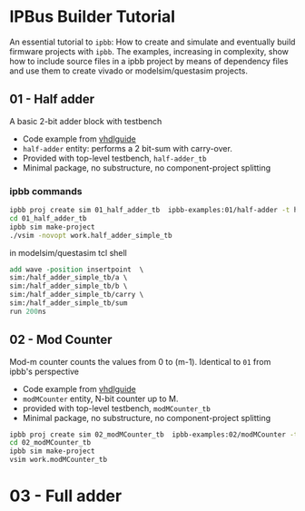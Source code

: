 # IPBus Builder Tutorial

An essential tutorial to `ipbb`: How to create and simulate and eventually build firmware projects with `ipbb`. The examples, increasing in complexity, show how to include source files in a ipbb project by means of dependency files and use them to create vivado or modelsim/questasim projects.

## 01 - Half adder
A basic 2-bit adder block with testbench
- Code example from [vhdlguide](vhdlguide-half-adder)
- `half-adder` entity: performs a 2 bit-sum with carry-over.
- Provided with top-level testbench, `half-adder_tb`
- Minimal package, no substructure, no component-project splitting

### ipbb commands
```sh
ipbb proj create sim 01_half_adder_tb  ipbb-examples:01/half-adder -t half_adder_simple_tb.dep
cd 01_half_adder_tb
ipbb sim make-project
./vsim -novopt work.half_adder_simple_tb
```

in modelsim/questasim tcl shell
```tcl
add wave -position insertpoint  \
sim:/half_adder_simple_tb/a \
sim:/half_adder_simple_tb/b \
sim:/half_adder_simple_tb/carry \
sim:/half_adder_simple_tb/sum
run 200ns
```


## 02 - Mod Counter
Mod-m counter counts the values from 0 to (m-1).
Identical to `01` from ipbb's perspective
- Code example from [vhdlguide](vhdlguide-half-modMcounter)
- `modMCounter` entity, N-bit counter up to M.
- provided with top-level testbench, `modMCounter_tb`
- Minimal package, no substructure, no component-project splitting
 
```sh
ipbb proj create sim 02_modMCounter_tb  ipbb-examples:02/modMCounter -t modMCounter_tb.dep
cd 02_modMCounter_tb
ipbb sim make-project
vsim work.modMCounter_tb
```


# 03 - Full adder

[vhdlguide-half-adder]: https://vhdlguide.readthedocs.io/en/latest/vhdl/firstproject.html#vhdl-half-adder-vhdl
[vhdlguide-half-modMcounter]: https://vhdlguide.readthedocs.io/en/latest/vhdl/vvd.html#vhdl-modmcounter
